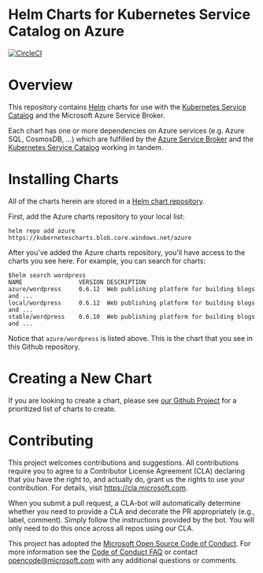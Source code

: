 # Helm Charts for Kubernetes Service Catalog on Azure

[![CircleCI](https://circleci.com/gh/deis/service-catalog-charts.svg?style=svg&circle-token=e4d53fc2f20c9a1980668f69e314232a479a562c)](https://circleci.com/gh/deis/service-catalog-charts)

# Overview

This repository contains [Helm](https://helm.sh/) charts for use with the
[Kubernetes Service Catalog](https://github.com/kubernetes-incubator/service-catalog)
and the Microsoft Azure Service Broker.

Each chart has one or more dependencies on Azure services (e.g. Azure SQL, CosmosDB, ...)
which are fulfilled by the [Azure Service Broker](https://github.com/deis/azure-service-broker) and
the [Kubernetes Service Catalog](https://github.com/kubernetes-incubator/service-catalog) working
in tandem.

# Installing Charts

All of the charts herein are stored in a 
[Helm chart repository](https://github.com/kubernetes/helm/blob/master/docs/chart_repository.md). 

First, add the Azure charts repository to your local list:

```console
helm repo add azure https://kubernetescharts.blob.core.windows.net/azure
```

After you've added the Azure charts repository, you'll have access to the charts you see here.
For example, you can search for charts:

```console
$helm search wordpress
NAME            	VERSION	DESCRIPTION
azure/wordpress 	0.6.12 	Web publishing platform for building blogs and ...
local/wordpress 	0.6.12 	Web publishing platform for building blogs and ...
stable/wordpress	0.6.10 	Web publishing platform for building blogs and ...
```

Notice that `azure/wordpress` is listed above. This is the chart that you see in this
Github repository.

# Creating a New Chart


If you are looking to create a chart, please see 
[our Github Project](https://github.com/deis/service-catalog-charts/projects/1) for a
prioritized list of charts to create.

# Contributing

This project welcomes contributions and suggestions. All contributions require you to agree to a
Contributor License Agreement (CLA) declaring that you have the right to, and actually do, grant us
the rights to use your contribution. For details, visit https://cla.microsoft.com.

When you submit a pull request, a CLA-bot will automatically determine whether you need to provide
a CLA and decorate the PR appropriately (e.g., label, comment). Simply follow the instructions
provided by the bot. You will only need to do this once across all repos using our CLA.

This project has adopted the [Microsoft Open Source Code of Conduct](https://opensource.microsoft.com/codeofconduct/).
For more information see the [Code of Conduct FAQ](https://opensource.microsoft.com/codeofconduct/faq/) or
contact [opencode@microsoft.com](mailto:opencode@microsoft.com) with any additional questions or comments.
